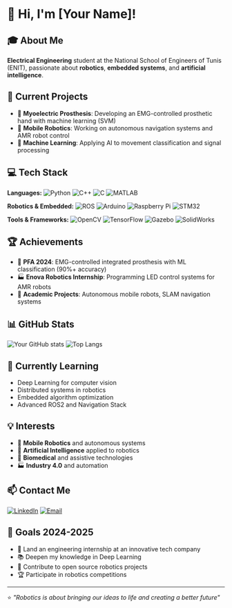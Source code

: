 # 👋 Hi, I'm [Your Name]!

## 🎓 About Me
**Electrical Engineering** student at the National School of Engineers of Tunis (ENIT), passionate about **robotics**, **embedded systems**, and **artificial intelligence**.

## 🔭 Current Projects
- 🦾 **Myoelectric Prosthesis**: Developing an EMG-controlled prosthetic hand with machine learning (SVM)
- 🤖 **Mobile Robotics**: Working on autonomous navigation systems and AMR robot control
- 🧠 **Machine Learning**: Applying AI to movement classification and signal processing

## 💻 Tech Stack
**Languages:**
![Python](https://img.shields.io/badge/-Python-3776AB?style=flat&logo=python&logoColor=white)
![C++](https://img.shields.io/badge/-C++-00599C?style=flat&logo=c%2B%2B&logoColor=white)
![C](https://img.shields.io/badge/-C-A8B9CC?style=flat&logo=c&logoColor=black)
![MATLAB](https://img.shields.io/badge/-MATLAB-0076A8?style=flat&logo=mathworks&logoColor=white)

**Robotics & Embedded:**
![ROS](https://img.shields.io/badge/-ROS2-22314E?style=flat&logo=ros&logoColor=white)
![Arduino](https://img.shields.io/badge/-Arduino-00979D?style=flat&logo=arduino&logoColor=white)
![Raspberry Pi](https://img.shields.io/badge/-Raspberry%20Pi-C51A4A?style=flat&logo=raspberry-pi&logoColor=white)
![STM32](https://img.shields.io/badge/-STM32-03234B?style=flat&logo=stmicroelectronics&logoColor=white)

**Tools & Frameworks:**
![OpenCV](https://img.shields.io/badge/-OpenCV-5C3EE8?style=flat&logo=opencv&logoColor=white)
![TensorFlow](https://img.shields.io/badge/-TensorFlow-FF6F00?style=flat&logo=tensorflow&logoColor=white)
![Gazebo](https://img.shields.io/badge/-Gazebo-FF6600?style=flat&logo=gazebo&logoColor=white)
![SolidWorks](https://img.shields.io/badge/-SolidWorks-FF0000?style=flat&logo=solidworks&logoColor=white)

## 🏆 Achievements
- 🥇 **PFA 2024**: EMG-controlled integrated prosthesis with ML classification (90%+ accuracy)
- 🏭 **Enova Robotics Internship**: Programming LED control systems for AMR robots
- 🎯 **Academic Projects**: Autonomous mobile robots, SLAM navigation systems

## 📊 GitHub Stats
![Your GitHub stats](https://github-readme-stats.vercel.app/api?username=your-username&show_icons=true&theme=radical)
![Top Langs](https://github-readme-stats.vercel.app/api/top-langs/?username=your-username&layout=compact&theme=radical)

## 🌱 Currently Learning
- Deep Learning for computer vision
- Distributed systems in robotics
- Embedded algorithm optimization
- Advanced ROS2 and Navigation Stack

## 💡 Interests
- 🤖 **Mobile Robotics** and autonomous systems
- 🧠 **Artificial Intelligence** applied to robotics
- 🔬 **Biomedical** and assistive technologies
- 🏭 **Industry 4.0** and automation

## 📫 Contact Me
[![LinkedIn](https://img.shields.io/badge/-LinkedIn-0077B5?style=flat&logo=linkedin&logoColor=white)](https://linkedin.com/in/your-profile)
[![Email](https://img.shields.io/badge/-Email-D14836?style=flat&logo=gmail&logoColor=white)](mailto:your.email@example.com)

## 🎯 Goals 2024-2025
- 🚀 Land an engineering internship at an innovative tech company
- 📚 Deepen my knowledge in Deep Learning
- 🤝 Contribute to open source robotics projects
- 🏆 Participate in robotics competitions

---
⭐️ *"Robotics is about bringing our ideas to life and creating a better future"*
